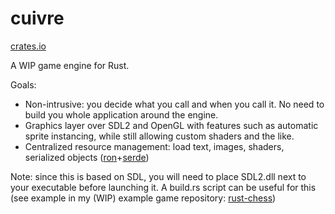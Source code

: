 # cuivre

[crates.io](https://crates.io/crates/cuivre)

A WIP game engine for Rust.

Goals:
 - Non-intrusive: you decide what you call and when you call it. No need to build you whole application around the engine.
 - Graphics layer over SDL2 and OpenGL with features such as automatic sprite instancing, while still allowing custom shaders and the like.
 - Centralized resource management: load text, images, shaders, serialized objects ([ron](https://github.com/ron-rs/ron)+[serde](https://github.com/serde-rs/serde))

Note: since this is based on SDL, you will need to place SDL2.dll next to your executable before launching it. A build.rs script can be useful for this (see example in my (WIP) example game repository: [rust-chess](https://github.com/alexandrejanin/rust-chess))

